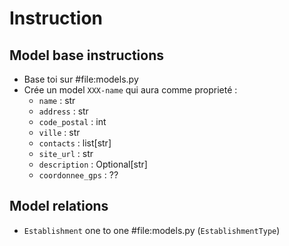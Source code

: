 # Instruction

## Model base instructions

- Base toi sur #file:models.py
- Crée un model `XXX-name` qui aura comme proprieté :
  - `name` : str
  - `address` : str
  - `code_postal` : int
  - `ville` : str
  - `contacts` : list[str]
  - `site_url` : str
  - `description` : Optional[str]
  - `coordonnee_gps` : ??

## Model relations

- `Establishment` one to one #file:models.py (`EstablishmentType`)
